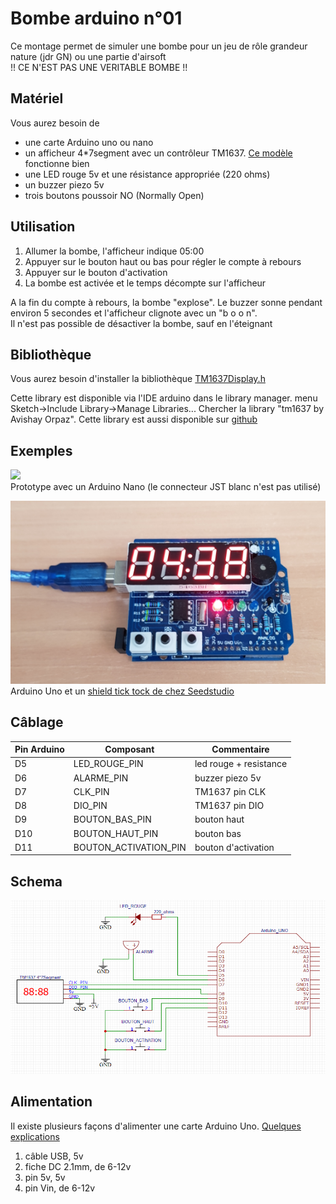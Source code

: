 # Bombe arduino n°01
Ce montage permet de simuler une bombe pour un jeu de rôle grandeur nature (jdr GN) ou une partie d'airsoft  
!! CE N'EST PAS UNE VERITABLE BOMBE !! 

## Matériel
Vous aurez besoin de
- une carte Arduino uno ou nano
- un afficheur 4*7segment avec un contrôleur TM1637. [Ce modèle](https://robotdyn.com/4-digit-led-display-tube-7-segments-tm1637-50x19mm-red-double-dots-clock.html) fonctionne bien
- une LED rouge 5v et une résistance appropriée (220 ohms)
- un buzzer piezo 5v
- trois boutons poussoir NO (Normally Open)


## Utilisation
1. Allumer la bombe, l'afficheur indique 05:00
1. Appuyer sur le bouton haut ou bas pour régler le compte à rebours
1. Appuyer sur le bouton d'activation
1. La bombe est activée et le temps décompte sur l'afficheur

A la fin du compte à rebours, la bombe "explose". Le buzzer sonne pendant environ 5 secondes et l'afficheur clignote avec un "b o o n".  
Il n'est pas possible de désactiver la bombe, sauf en l'éteignant  


## Bibliothèque
Vous aurez besoin d'installer la bibliothèque [TM1637Display.h](https://github.com/avishorp/TM1637)  

Cette library est disponible via l'IDE arduino dans le library manager. menu Sketch->Include Library->Manage Libraries... Chercher la library "tm1637 by Avishay Orpaz". 
Cette library est aussi disponible sur [github](https://github.com/avishorp/TM1637) 

## Exemples
![](./images/bombe01_exemple01.png)  
Prototype avec un Arduino Nano (le connecteur JST blanc n'est pas utilisé)
  
![](./images/bombe01_exemple02.png)  
Arduino Uno et un [shield tick tock de chez Seedstudio](https://www.seeedstudio.com/Starter-Shield-EN-Tick-Tock-shield-v2-p-2768.html)  


## Câblage
Pin Arduino  | Composant | Commentaire
---------|------------|------------
D5 |   LED_ROUGE_PIN |   led rouge + resistance
D6 |   ALARME_PIN  |   buzzer piezo 5v
D7 |   CLK_PIN |   TM1637 pin CLK
D8 |   DIO_PIN |   TM1637 pin DIO
D9 |   BOUTON_BAS_PIN |  bouton haut
D10 |  BOUTON_HAUT_PIN | bouton bas
D11 |  BOUTON_ACTIVATION_PIN | bouton d'activation
 

## Schema 
![](./images/bombe01_schema.png)


## Alimentation
Il existe plusieurs façons d'alimenter une carte Arduino Uno.
[Quelques explications](https://www.open-electronics.org/the-power-of-arduino-this-unknown/)
1. câble USB, 5v
1. fiche DC 2.1mm, de 6-12v
1. pin 5v, 5v
1. pin Vin, de 6-12v
